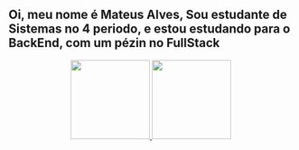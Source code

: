 ## Oi, meu nome é Mateus Alves, Sou estudante de Sistemas no 4 periodo, e estou estudando para o BackEnd, com um pézin no FullStack


<div align="center">
  <a href="https://github.com/mateusallves">
  <img height="140em" src="https://github-readme-stats.vercel.app/api?username=mateusallves&show_icons=true&theme=dracula&include_all_commits=true&count_private=true"/>
  <img height="140em" src="https://github-readme-stats.vercel.app/api/top-langs/?username=mateusallves&layout=compact&langs_count=7&theme=dracula"/>
  </div>
